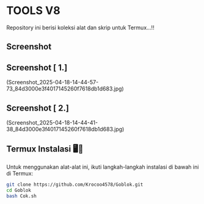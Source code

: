 # TOOLS V8

Repository ini berisi koleksi alat dan skrip untuk Termux...!!

## Screenshot

 ## Screenshot [ 1.]

(Screenshot_2025-04-18-14-44-57-73_84d3000e3f4017145260f7618db1d683.jpg)

## Screenshot [ 2.]

(Screenshot_2025-04-18-14-44-41-38_84d3000e3f4017145260f7618db1d683.jpg)

## Termux Instalasi 🖥️📡

Untuk menggunakan alat-alat ini, ikuti langkah-langkah instalasi di bawah ini di Termux:

```bash
git clone https://github.com/Krocoo4578/Goblok.git
cd Goblok 
bash Cok.sh
